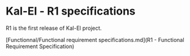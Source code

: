 # Kal-El - R1 specifications

R1 is the first release of Kal-El project.

[Functionnal/Functional requirement specifications.md](R1 - Functional Requirement Specification)
